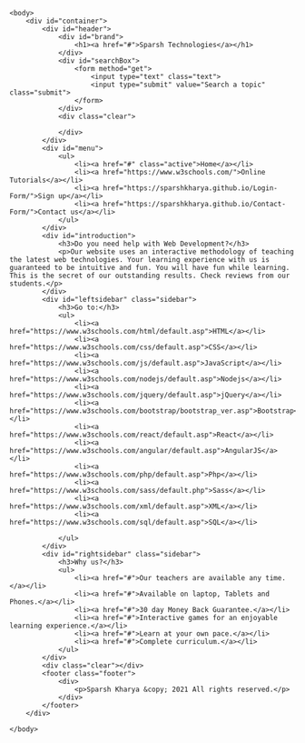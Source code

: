 <html>
    <head>
        <meta charset="utf-8">
        <title>Sparsh Technologies</title>
        <meta name="viewport" content="width=device-width, initial-scale=1.0, user-scalable=yes">
        <link rel="shortcut icon" href="logo.jfif">
        <link rel="stylesheet" href="styling.css">
    </head>
    
    <body>
        <div id="container">
            <div id="header">
                <div id="brand">
                    <h1><a href="#">Sparsh Technologies</a></h1>
                </div>
                <div id="searchBox">
                    <form method="get">
                        <input type="text" class="text">
                        <input type="submit" value="Search a topic" class="submit">
                    </form>
                </div>
                <div class="clear">
                
                </div>
            </div>
            <div id="menu">
                <ul>
                    <li><a href="#" class="active">Home</a></li>
                    <li><a href="https://www.w3schools.com/">Online Tutorials</a></li>
                    <li><a href="https://sparshkharya.github.io/Login-Form/">Sign up</a></li>
                    <li><a href="https://sparshkharya.github.io/Contact-Form/">Contact us</a></li>
                </ul>
            </div>
            <div id="introduction">
                <h3>Do you need help with Web Development?</h3>
                <p>Our website uses an interactive methodology of teaching the latest web technologies. Your learning experience with us is guaranteed to be intuitive and fun. You will have fun while learning. This is the secret of our outstanding results. Check reviews from our students.</p>
            </div>
            <div id="leftsidebar" class="sidebar">
                <h3>Go to:</h3>
                <ul>
                    <li><a href="https://www.w3schools.com/html/default.asp">HTML</a></li>
                    <li><a href="https://www.w3schools.com/css/default.asp">CSS</a></li>
                    <li><a href="https://www.w3schools.com/js/default.asp">JavaScript</a></li>
                    <li><a href="https://www.w3schools.com/nodejs/default.asp">Nodejs</a></li>
                    <li><a href="https://www.w3schools.com/jquery/default.asp">jQuery</a></li>
                    <li><a href="https://www.w3schools.com/bootstrap/bootstrap_ver.asp">Bootstrap</a></li>
                    <li><a href="https://www.w3schools.com/react/default.asp">React</a></li>
                    <li><a href="https://www.w3schools.com/angular/default.asp">AngularJS</a></li>
                    <li><a href="https://www.w3schools.com/php/default.asp">Php</a></li>
                    <li><a href="https://www.w3schools.com/sass/default.php">Sass</a></li>
                    <li><a href="https://www.w3schools.com/xml/default.asp">XML</a></li>
                    <li><a href="https://www.w3schools.com/sql/default.asp">SQL</a></li>
                
                </ul>
            </div>
            <div id="rightsidebar" class="sidebar">
                <h3>Why us?</h3>
                <ul>
                    <li><a href="#">Our teachers are available any time.</a></li>
                    <li><a href="#">Available on laptop, Tablets and Phones.</a></li>
                    <li><a href="#">30 day Money Back Guarantee.</a></li>
                    <li><a href="#">Interactive games for an enjoyable learning experience.</a></li>
                    <li><a href="#">Learn at your own pace.</a></li>
                    <li><a href="#">Complete curriculum.</a></li>
                </ul>
            </div>
            <div class="clear"></div>
            <footer class="footer">
                <div>
                    <p>Sparsh Kharya &copy; 2021 All rights reserved.</p>
                </div>
            </footer>
        </div> 
    
    </body>
</html>
